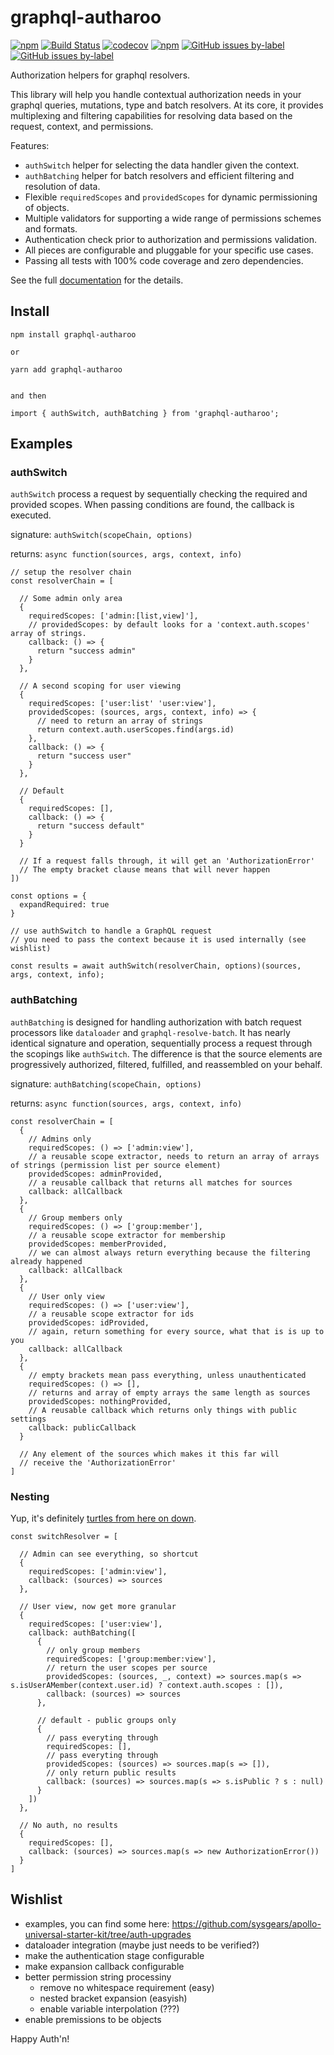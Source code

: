 # graphql-autharoo

[![npm](https://img.shields.io/npm/v/graphql-autharoo.svg)](https://www.npmjs.com/package/graphql-autharoo)
[![Build Status](https://travis-ci.org/verdverm/graphql-autharoo.svg?branch=master)](https://travis-ci.org/verdverm/graphql-autharoo)
[![codecov](https://codecov.io/gh/verdverm/graphql-autharoo/branch/master/graph/badge.svg)](https://codecov.io/gh/verdverm/graphql-autharoo)
[![npm](https://img.shields.io/npm/dw/graphql-autharoo.svg)](https://www.npmjs.com/package/graphql-autharoo)
[![GitHub issues by-label](https://img.shields.io/github/issues/badges/shields/help%20wanted.svg)](https://github.com/verdverm/graphql-autharoo/issues?q=is%3Aissue+is%3Aopen+label%3A%22help+wanted%22)
[![GitHub issues by-label](https://img.shields.io/github/issues/badges/shields/good%20first%20issue.svg)](https://github.com/verdverm/graphql-autharoo/issues?q=is%3Aissue+is%3Aopen+label%3A%22good+first+issue%22)

Authorization helpers for graphql resolvers.

This library will help you handle contextual authorization needs
in your graphql queries, mutations, type and batch resolvers.
At its core, it provides multiplexing and filtering capabilities
for resolving data based on the request, context, and permissions.

Features:

- `authSwitch` helper for selecting the data handler given the context.
- `authBatching` helper for batch resolvers and efficient filtering and resolution of data.
- Flexible `requiredScopes` and `providedScopes` for dynamic permissioning of objects.
- Multiple validators for supporting a wide range of permissions schemes and formats.
- Authentication check prior to authorization and permissions validation.
- All pieces are configurable and pluggable for your specific use cases.
- Passing all tests with 100% code coverage and zero dependencies.

See the full [documentation](./docs) for the details.

## Install

```
npm install graphql-autharoo

or 

yarn add graphql-autharoo


and then

import { authSwitch, authBatching } from 'graphql-autharoo';
```

## Examples

### authSwitch

`authSwitch` process a request by sequentially
checking the required and provided scopes.
When passing conditions are found, the callback is executed.

signature: `authSwitch(scopeChain, options)`

returns: `async function(sources, args, context, info)`

```
// setup the resolver chain
const resolverChain = [

  // Some admin only area
  {
    requiredScopes: ['admin:[list,view]'],
    // providedScopes: by default looks for a 'context.auth.scopes' array of strings.
    callback: () => {
      return "success admin"
    }
  },

  // A second scoping for user viewing
  {
    requiredScopes: ['user:list' 'user:view'],
    providedScopes: (sources, args, context, info) => {
      // need to return an array of strings
      return context.auth.userScopes.find(args.id)
    },
    callback: () => {
      return "success user"
    }
  },

  // Default
  {
    requiredScopes: [],
    callback: () => {
      return "success default"
    }
  }

  // If a request falls through, it will get an 'AuthorizationError'
  // The empty bracket clause means that will never happen
])

const options = {
  expandRequired: true
}

// use authSwitch to handle a GraphQL request
// you need to pass the context because it is used internally (see wishlist)

const results = await authSwitch(resolverChain, options)(sources, args, context, info);
```


### authBatching

`authBatching` is designed for handling authorization with batch request processors
like `dataloader` and `graphql-resolve-batch`.
It has nearly identical signature and operation,
sequentially process a request through the scopings like `authSwitch`.
The difference is that the source elements are progressively
authorized, filtered, fulfilled, and reassembled on your behalf.


signature: `authBatching(scopeChain, options)`

returns: `async function(sources, args, context, info)`

```
const resolverChain = [
  {
    // Admins only
    requiredScopes: () => ['admin:view'],
    // a reusable scope extractor, needs to return an array of arrays of strings (permission list per source element)
    providedScopes: adminProvided,   
    // a reusable callback that returns all matches for sources
    callback: allCallback            
  },
  {
    // Group members only
    requiredScopes: () => ['group:member'],
    // a reusable scope extractor for membership
    providedScopes: memberProvided,  
    // we can almost always return everything because the filtering already happened
    callback: allCallback            
  },
  {
    // User only view
    requiredScopes: () => ['user:view'],
    // a reusable scope extractor for ids
    providedScopes: idProvided,
    // again, return something for every source, what that is is up to you
    callback: allCallback
  },
  {
    // empty brackets mean pass everything, unless unauthenticated
    requiredScopes: () => [],        
    // returns and array of empty arrays the same length as sources
    providedScopes: nothingProvided, 
    // A reusable callback which returns only things with public settings
    callback: publicCallback         
  }

  // Any element of the sources which makes it this far will
  // receive the 'AuthorizationError'
]

```




### Nesting

Yup, it's definitely [turtles from here on down](https://github.com/verdverm/discworld).

```
const switchResolver = [

  // Admin can see everything, so shortcut
  {
    requiredScopes: ['admin:view'],
    callback: (sources) => sources
  },

  // User view, now get more granular
  { 
    requiredScopes: ['user:view'],
    callback: authBatching([
      {
        // only group members
        requiredScopes: ['group:member:view'],
        // return the user scopes per source
        providedScopes: (sources, _, context) => sources.map(s => s.isUserAMember(context.user.id) ? context.auth.scopes : []),
        callback: (sources) => sources
      },
      
      // default - public groups only
      {
        // pass everyting through
        requiredScopes: [],
        // pass everyting through
        providedScopes: (sources) => sources.map(s => []),
        // only return public results
        callback: (sources) => sources.map(s => s.isPublic ? s : null)
      }
    ])
  },

  // No auth, no results
  {
    requiredScopes: [],
    callback: (sources) => sources.map(s => new AuthorizationError())
  }
]

```

## Wishlist

- examples, you can find some here: https://github.com/sysgears/apollo-universal-starter-kit/tree/auth-upgrades
- dataloader integration (maybe just needs to be verified?)
- make the authentication stage configurable
- make expansion callback configurable
- better permission string processiny
  - remove no whitespace requirement (easy)
  - nested bracket expansion (easyish)
  - enable variable interpolation (???)
- enable premissions to be objects

Happy Auth'n!


